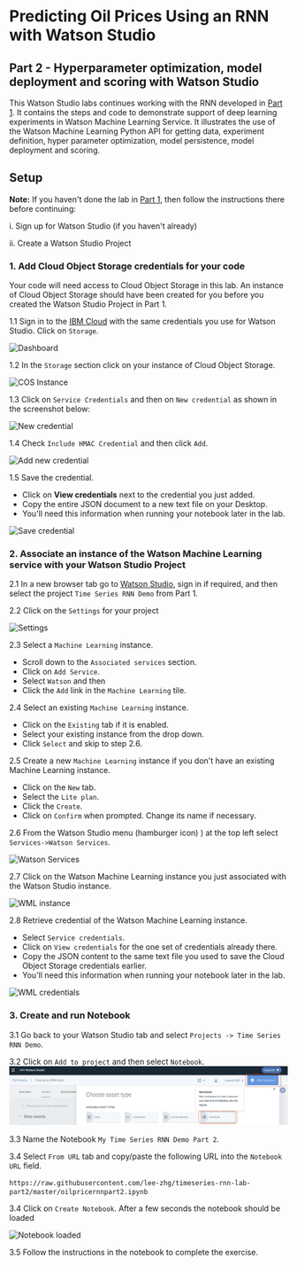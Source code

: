 #  Predicting Oil Prices Using an RNN with Watson Studio

## Part 2 - Hyperparameter optimization, model deployment and scoring with Watson Studio

This Watson Studio labs continues working with the RNN developed in  [Part 1](https://github.com/lee-zhg/timeseries-rnn-lab-part1). It contains the steps and code to demonstrate support of deep learning experiments in Watson Machine Learning Service. It illustrates the use of  the  Watson Machine Learning Python API for getting data, experiment definition, hyper parameter optimization, model persistence, model deployment and scoring.

## Setup

**Note:** If you haven't done  the lab in [Part 1](https://github.com/lee-zhg/timeseries-rnn-lab-part1), then follow the instructions there before continuing:

   i. Sign up for Watson Studio (if you haven't already)

   ii. Create a Watson Studio Project


### 1. Add Cloud Object Storage credentials for your code

Your code  will need access to Cloud Object Storage in this lab. An instance of Cloud Object Storage should have been created for you before you created the Watson Studio Project in Part 1.

1.1 Sign in to the [IBM Cloud](https://cloud.ibm.com) with the same credentials you use for Watson Studio. Click on `Storage`.

![Dashboard](images/ssV2.2.png)

1.2 In the `Storage` section click on your instance of Cloud Object Storage.

![COS Instance](images/ssV2.4.png)

1.3 Click  on `Service Credentials` and then on `New credential` as shown in the screenshot below:

![New credential](images/ssV2.5.png)


1.4 Check `Include HMAC Credential` and then click `Add`.

![Add new credential](images/ss3.1.png)

1.5 Save the credential.
   - Click on **View credentials** next to the  credential you just added.
   - Copy the entire JSON document to a new text file on your Desktop. 
   - You'll need this information when running your notebook later in the lab.

![Save credential](images/ss4.png)


### 2. Associate an instance of the Watson Machine Learning service  with your Watson Studio Project

2.1 In a new browser tab go to  [Watson Studio](https://dataplatform.ibm.com), sign in if required, and then  select the project  `Time Series RNN Demo` from Part 1.

2.2 Click on the `Settings` for your project

![Settings](images/ss6.png)

2.3 Select a `Machine Learning` instance.
   - Scroll down to the `Associated services` section. 
   - Click on `Add Service`.
   - Select `Watson` and then 
   - Click the `Add` link in the `Machine Learning` tile.

2.4 Select an existing `Machine Learning` instance.
   - Click on the `Existing` tab if it is enabled.
   - Select your existing instance from the drop down. 
   - Click `Select` and skip to step 2.6.

2.5 Create a new `Machine Learning` instance if you don't have an existing Machine Learning instance.
   - Click on the `New` tab.
   - Select the `Lite plan`.
   - Click the `Create`. 
   - Click on `Confirm` when prompted. Change its name if necessary.

2.6 From the Watson Studio menu (hamburger icon) ) at the top left select `Services->Watson Services`.

![Watson Services](images/ssV2.6.png)

2.7 Click on the Watson Machine Learning instance you just associated with the Watson Studio instance.

![WML instance](images/ssV2.7.png)

2.8 Retrieve credential of the Watson Machine Learning instance.
   - Select `Service credentials`.
   - Click on `View credentials` for the one set of credentials already there.
   - Copy the JSON content to the  same text file you used to save the Cloud Object Storage credentials earlier. 
   - You'll need this information when running your notebook later in the lab.

![WML credentials](images/ss9.png)


### 3. Create and run Notebook

3.1 Go back to your Watson Studio tab and select `Projects -> Time Series RNN Demo`.

3.2 Click on  `Add to project` and then select `Notebook`.
![Assets](images/ss3.png)

3.3 Name the Notebook `My Time Series RNN Demo Part 2`. 

3.4 Select `From URL` tab and copy/paste the following URL into the `Notebook URL` field.

```
https://raw.githubusercontent.com/lee-zhg/timeseries-rnn-lab-part2/master/oilpricernnpart2.ipynb
```

3.4 Click on `Create Notebook`. After a few seconds the notebook should be loaded

![Notebook loaded](images/ss10.png)

3.5 Follow the instructions in the notebook to complete the exercise.
